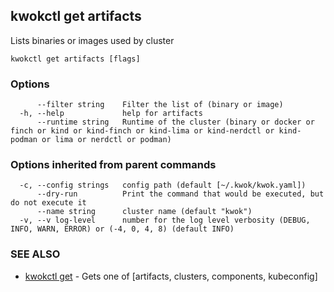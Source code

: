 ## kwokctl get artifacts

Lists binaries or images used by cluster

```
kwokctl get artifacts [flags]
```

### Options

```
      --filter string    Filter the list of (binary or image)
  -h, --help             help for artifacts
      --runtime string   Runtime of the cluster (binary or docker or finch or kind or kind-finch or kind-lima or kind-nerdctl or kind-podman or lima or nerdctl or podman)
```

### Options inherited from parent commands

```
  -c, --config strings   config path (default [~/.kwok/kwok.yaml])
      --dry-run          Print the command that would be executed, but do not execute it
      --name string      cluster name (default "kwok")
  -v, --v log-level      number for the log level verbosity (DEBUG, INFO, WARN, ERROR) or (-4, 0, 4, 8) (default INFO)
```

### SEE ALSO

* [kwokctl get](kwokctl_get.md)	 - Gets one of [artifacts, clusters, components, kubeconfig]

